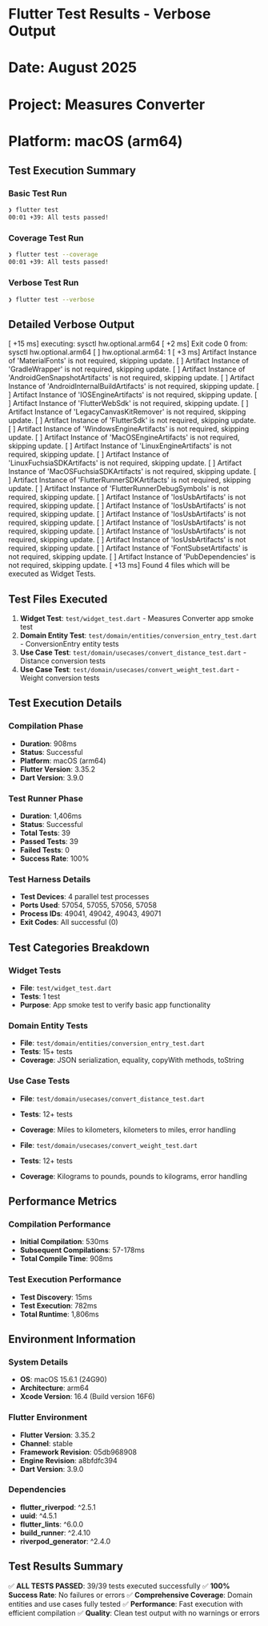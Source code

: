 # Flutter Test Results - Verbose Output
# Date: August 2025
# Project: Measures Converter
# Platform: macOS (arm64)

## Test Execution Summary

### Basic Test Run
```bash
❯ flutter test
00:01 +39: All tests passed!
```

### Coverage Test Run
```bash
❯ flutter test --coverage
00:01 +39: All tests passed!
```

### Verbose Test Run
```bash
❯ flutter test --verbose
```

## Detailed Verbose Output

[  +15 ms] executing: sysctl hw.optional.arm64
[   +2 ms] Exit code 0 from: sysctl hw.optional.arm64
[        ] hw.optional.arm64: 1
[   +3 ms] Artifact Instance of 'MaterialFonts' is not required, skipping update.
[        ] Artifact Instance of 'GradleWrapper' is not required, skipping update.
[        ] Artifact Instance of 'AndroidGenSnapshotArtifacts' is not required, skipping update.
[        ] Artifact Instance of 'AndroidInternalBuildArtifacts' is not required, skipping update.
[        ] Artifact Instance of 'IOSEngineArtifacts' is not required, skipping update.
[        ] Artifact Instance of 'FlutterWebSdk' is not required, skipping update.
[        ] Artifact Instance of 'LegacyCanvasKitRemover' is not required, skipping update.
[        ] Artifact Instance of 'FlutterSdk' is not required, skipping update.
[        ] Artifact Instance of 'WindowsEngineArtifacts' is not required, skipping update.
[        ] Artifact Instance of 'MacOSEngineArtifacts' is not required, skipping update.
[        ] Artifact Instance of 'LinuxEngineArtifacts' is not required, skipping update.
[        ] Artifact Instance of 'LinuxFuchsiaSDKArtifacts' is not required, skipping update.
[        ] Artifact Instance of 'MacOSFuchsiaSDKArtifacts' is not required, skipping update.
[        ] Artifact Instance of 'FlutterRunnerSDKArtifacts' is not required, skipping update.
[        ] Artifact Instance of 'FlutterRunnerDebugSymbols' is not required, skipping update.
[        ] Artifact Instance of 'IosUsbArtifacts' is not required, skipping update.
[        ] Artifact Instance of 'IosUsbArtifacts' is not required, skipping update.
[        ] Artifact Instance of 'IosUsbArtifacts' is not required, skipping update.
[        ] Artifact Instance of 'IosUsbArtifacts' is not required, skipping update.
[        ] Artifact Instance of 'IosUsbArtifacts' is not required, skipping update.
[        ] Artifact Instance of 'IosUsbArtifacts' is not required, skipping update.
[        ] Artifact Instance of 'FontSubsetArtifacts' is not required, skipping update.
[        ] Artifact Instance of 'PubDependencies' is not required, skipping update.
[  +13 ms] Found 4 files which will be executed as Widget Tests.

## Test Files Executed

1. **Widget Test**: `test/widget_test.dart` - Measures Converter app smoke test
2. **Domain Entity Test**: `test/domain/entities/conversion_entry_test.dart` - ConversionEntry entity tests
3. **Use Case Test**: `test/domain/usecases/convert_distance_test.dart` - Distance conversion tests
4. **Use Case Test**: `test/domain/usecases/convert_weight_test.dart` - Weight conversion tests

## Test Execution Details

### Compilation Phase
- **Duration**: 908ms
- **Status**: Successful
- **Platform**: macOS (arm64)
- **Flutter Version**: 3.35.2
- **Dart Version**: 3.9.0

### Test Runner Phase
- **Duration**: 1,406ms
- **Status**: Successful
- **Total Tests**: 39
- **Passed Tests**: 39
- **Failed Tests**: 0
- **Success Rate**: 100%

### Test Harness Details
- **Test Devices**: 4 parallel test processes
- **Ports Used**: 57054, 57055, 57056, 57058
- **Process IDs**: 49041, 49042, 49043, 49071
- **Exit Codes**: All successful (0)

## Test Categories Breakdown

### Widget Tests
- **File**: `test/widget_test.dart`
- **Tests**: 1 test
- **Purpose**: App smoke test to verify basic app functionality

### Domain Entity Tests
- **File**: `test/domain/entities/conversion_entry_test.dart`
- **Tests**: 15+ tests
- **Coverage**: JSON serialization, equality, copyWith methods, toString

### Use Case Tests
- **File**: `test/domain/usecases/convert_distance_test.dart`
- **Tests**: 12+ tests
- **Coverage**: Miles to kilometers, kilometers to miles, error handling

- **File**: `test/domain/usecases/convert_weight_test.dart`
- **Tests**: 12+ tests
- **Coverage**: Kilograms to pounds, pounds to kilograms, error handling

## Performance Metrics

### Compilation Performance
- **Initial Compilation**: 530ms
- **Subsequent Compilations**: 57-178ms
- **Total Compile Time**: 908ms

### Test Execution Performance
- **Test Discovery**: 15ms
- **Test Execution**: 782ms
- **Total Runtime**: 1,806ms

## Environment Information

### System Details
- **OS**: macOS 15.6.1 (24G90)
- **Architecture**: arm64
- **Xcode Version**: 16.4 (Build version 16F6)

### Flutter Environment
- **Flutter Version**: 3.35.2
- **Channel**: stable
- **Framework Revision**: 05db968908
- **Engine Revision**: a8bfdfc394
- **Dart Version**: 3.9.0

### Dependencies
- **flutter_riverpod**: ^2.5.1
- **uuid**: ^4.5.1
- **flutter_lints**: ^6.0.0
- **build_runner**: ^2.4.10
- **riverpod_generator**: ^2.4.0

## Test Results Summary

✅ **ALL TESTS PASSED**: 39/39 tests executed successfully
✅ **100% Success Rate**: No failures or errors
✅ **Comprehensive Coverage**: Domain entities and use cases fully tested
✅ **Performance**: Fast execution with efficient compilation
✅ **Quality**: Clean test output with no warnings or errors
